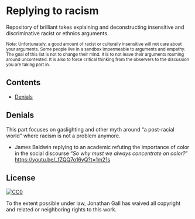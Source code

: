 # Replying to racism

Repository of brilliant takes explaining and deconstructing insensitive and discriminative racist or ethnics arguments.

<sub>Note: Unfortunately, a good amount of racist or culturally insensitive will not care about your arguments. Some people live in a sandbox impermeable to arguments and empathy. The goal of this list is not to change their mind. It is to not leave their arguments roaming around uncontested. It is also to force critical thinking from the observers to the discussion you are taking part in.</sub>

## Contents

- [Denials](#denial)


## Denials
This part focuses on gaslighting and other myth around “a post-racial world” where racism is not a problem anymore.

- James Baldwin replying to an academic refuting the importance of color in the social discourse “_So why must we always concentrate on color?_”
https://youtu.be/_fZQQ7o16yQ?t=1m21s

## License

[![CC0](http://mirrors.creativecommons.org/presskit/buttons/88x31/svg/cc-zero.svg)](https://creativecommons.org/publicdomain/zero/1.0/)

To the extent possible under law, Jonathan Gall has waived all copyright and related or neighboring rights to this work.
